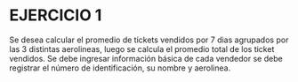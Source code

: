 # EJERCICIO 1

Se desea calcular el promedio de tickets vendidos por 7 dias agrupados por las 3 distintas aerolineas, luego se calcula el promedio total de los ticket vendidos. Se debe ingresar información básica de cada vendedor se debe registrar el número de identificación, su nombre y aerolinea.
